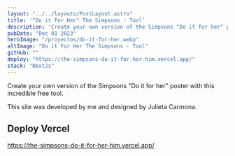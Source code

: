 ```yaml
---
layout: "../../layouts/PostLayout.astro"
title: '"Do it For Her" The Simpsons - Tool'
description: 'Create your own version of the Simpsons "Do it for her" poster with this incredible free tool.'
pubDate: "Dec 01 2023"
heroImage: "/proyectos/do-it-for-her.webp"
altImage: "Do it For Her The Simpsons - Tool"
gitHub: ""
deploy: "https://the-simpsons-do-it-for-her-him.vercel.app/"
stack: "NextJs"
---
```


Create your own version of the Simpsons "Do it for her" poster with this incredible free tool.

This site was developed by me and designed by <a hrfe="https://www.linkedin.com/in/julieta-carmona/" target="_blank">Julieta Carmona</a>.


## Deploy Vercel

https://the-simpsons-do-it-for-her-him.vercel.app/
